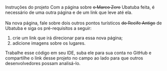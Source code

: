Instruções do projeto
Com a página sobre ~~o Marco Zero~~ Ubatuba feita, é necessário de uma outra página e de um link que leve até ela.<br><br>
Na nova página, fale sobre dois outros pontos turísticos ~~do Recife Antigo~~ de Ubatuba e siga os pré-requisitos a seguir: 

 1. crie um link que irá direcionar para essa nova página; 
 2. adicione imagens sobre os lugares. 

 Trabalhe esse código em seu IDE, suba ele para sua conta no GitHub e compartilhe o link desse projeto no campo ao lado 
 para que outros desenvolvedores possam analisá-lo.
